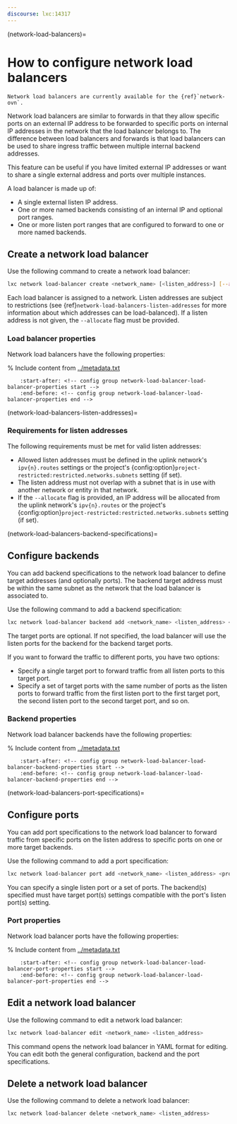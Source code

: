 ```yaml
---
discourse: lxc:14317
---
```


(network-load-balancers)=
# How to configure network load balancers

```{note}
Network load balancers are currently available for the {ref}`network-ovn`.
```

Network load balancers are similar to forwards in that they allow specific ports on an external IP address to be forwarded to specific ports on internal IP addresses in the network that the load balancer belongs to. The difference between load balancers and forwards is that load balancers can be used to share ingress traffic between multiple internal backend addresses.

This feature can be useful if you have limited external IP addresses or want to share a single external address and ports over multiple instances.

A load balancer is made up of:

- A single external listen IP address.
- One or more named backends consisting of an internal IP and optional port ranges.
- One or more listen port ranges that are configured to forward to one or more named backends.

## Create a network load balancer

Use the following command to create a network load balancer:

```bash
lxc network load-balancer create <network_name> [<listen_address>] [--allocate=ipv{4,6}] [configuration_options...]
```

Each load balancer is assigned to a network.
Listen addresses are subject to restrictions (see {ref}`network-load-balancers-listen-addresses` for more information about which addresses can be load-balanced).
If a listen address is not given, the `--allocate` flag must be provided.

### Load balancer properties

Network load balancers have the following properties:

% Include content from [../metadata.txt](../metadata.txt)
```{include} ../metadata.txt
    :start-after: <!-- config group network-load-balancer-load-balancer-properties start -->
    :end-before: <!-- config group network-load-balancer-load-balancer-properties end -->
```

(network-load-balancers-listen-addresses)=
### Requirements for listen addresses

The following requirements must be met for valid listen addresses:

- Allowed listen addresses must be defined in the uplink network's `ipv{n}.routes` settings or the project's {config:option}`project-restricted:restricted.networks.subnets` setting (if set).
- The listen address must not overlap with a subnet that is in use with another network or entity in that network.
- If the `--allocate` flag is provided, an IP address will be allocated from the uplink network's `ipv{n}.routes` or the project's {config:option}`project-restricted:restricted.networks.subnets` setting (if set).

(network-load-balancers-backend-specifications)=
## Configure backends

You can add backend specifications to the network load balancer to define target addresses (and optionally ports).
The backend target address must be within the same subnet as the network that the load balancer is associated to.

Use the following command to add a backend specification:

```bash
lxc network load-balancer backend add <network_name> <listen_address> <backend_name> <listen_ports> <target_address> [<target_ports>]
```

The target ports are optional.
If not specified, the load balancer will use the listen ports for the backend for the backend target ports.

If you want to forward the traffic to different ports, you have two options:

- Specify a single target port to forward traffic from all listen ports to this target port.
- Specify a set of target ports with the same number of ports as the listen ports to forward traffic from the first listen port to the first target port, the second listen port to the second target port, and so on.

### Backend properties

Network load balancer backends have the following properties:

% Include content from [../metadata.txt](../metadata.txt)
```{include} ../metadata.txt
    :start-after: <!-- config group network-load-balancer-load-balancer-backend-properties start -->
    :end-before: <!-- config group network-load-balancer-load-balancer-backend-properties end -->
```

(network-load-balancers-port-specifications)=
## Configure ports

You can add port specifications to the network load balancer to forward traffic from specific ports on the listen address to specific ports on one or more target backends.

Use the following command to add a port specification:

```bash
lxc network load-balancer port add <network_name> <listen_address> <protocol> <listen_ports> <backend_name>[,<backend_name>...]
```

You can specify a single listen port or a set of ports.
The backend(s) specified must have target port(s) settings compatible with the port's listen port(s) setting.

### Port properties

Network load balancer ports have the following properties:

% Include content from [../metadata.txt](../metadata.txt)
```{include} ../metadata.txt
    :start-after: <!-- config group network-load-balancer-load-balancer-port-properties start -->
    :end-before: <!-- config group network-load-balancer-load-balancer-port-properties end -->
```

## Edit a network load balancer

Use the following command to edit a network load balancer:

```bash
lxc network load-balancer edit <network_name> <listen_address>
```

This command opens the network load balancer in YAML format for editing.
You can edit both the general configuration, backend and the port specifications.

## Delete a network load balancer

Use the following command to delete a network load balancer:

```bash
lxc network load-balancer delete <network_name> <listen_address>
```
